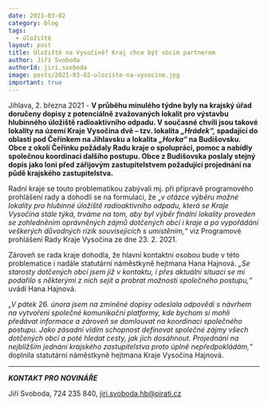 ```yaml
---
date: 2021-03-02
category: blog
tags:
  - úložiště
layout: post
title: Úložiště na Vysočině? Kraj chce být obcím partnerem
author: Jiří Svoboda
authorId: jiri.svoboda
image: posts/2021-03-02-uloziste-na-vysocine.jpg
important: true
---
```


Jihlava, 2. března 2021 - **V průběhu minulého týdne byly na krajský úřad doručeny dopisy z potenciálně zvažovaných lokalit pro výstavbu hlubinného úložiště radioaktivního odpadu. V současné chvíli jsou takové lokality na území Kraje Vysočina dvě – tzv. lokalita *„Hrádek“,* spadající do oblasti pod Čeřínkem na Jihlavsku a lokalita *„Horka“* na Budišovsku. Obce z okolí Čeřínku požádaly Radu kraje o spolupráci, pomoc a nabídly společnou koordinaci dalšího postupu. Obce z Budišovska poslaly stejný dopis jako loni před zářijovým zastupitelstvem požadující projednání na půdě krajského zastupitelstva.** 

Radní kraje se touto problematikou zabývali mj. při přípravě programového prohlášení rady a dohodli se na formulaci, že *„v otázce výběru možné lokality pro hlubinné úložiště radioaktivního odpadu, která se Kraje Vysočina stále týká, trváme na tom, aby byl výběr finální lokality proveden se zohledněním oprávněných zájmů dotčených obcí i kraje a po vypořádání veškerých důvodných rizik souvisejících s umístěním,“* viz Programové prohlášení Rady Kraje Vysočina ze dne 23. 2. 2021.

Zároveň se rada kraje dohodla, že hlavní kontaktní osobou bude v této problematice i nadále statutární náměstkyně hejtmana Hana Hajnová. *„Se starosty dotčených obcí jsem již v kontaktu, i přes aktuální situaci se mi podařilo s některými z nich sejít a probrat možnosti společného postupu,“* uvádí Hana Hajnová. 

*„V pátek 26. února jsem na zmíněné dopisy odeslala odpovědi s návrhem na vytvoření společné komunikační platformy, kde bychom si mohli předávat informace a zároveň se domlouvat na koordinaci společného postupu. Jako zásadní vidím schopnost definovat společné zájmy všech dotčených obcí a poté hledat cesty, jak jich dosáhnout. Projednání na nejbližším jednání krajského zastupitelstva proto úplně nepředpokládám,“* doplnila statutární náměstkyně hejtmana Kraje Vysočina Hajnová.   


---

***KONTAKT PRO NOVINÁŘE*** 

Jiří Svoboda, 724 235 840, <jiri.svoboda.hb@pirati.cz>
